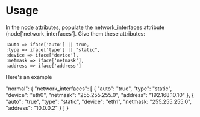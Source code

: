 Usage
=====

In the node attributes, populate the network_interfaces attribute (node['network_interfaces']. Give them these attributes:

    :auto => iface['auto'] || true,
    :type => iface['type'] || "static",
    :device => iface['device'],
    :netmask => iface['netmask'],
    :address => iface['address']

Here's an example

"normal": {
    "network_interfaces": [
		{
    		"auto": "true",
    		"type": "static",
    		"device": "eth0",
    		"netmask": "255.255.255.0",
    		"address": "192.168.10.10"
		},
		{
    		"auto": "true",
    		"type": "static",
    		"device": "eth1",
    		"netmask: "255.255.255.0",
    		"address": "10.0.0.2"
		}
    ]
}

